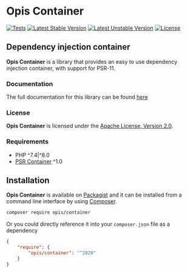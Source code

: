 Opis Container
==============
[![Tests](https://github.com/opis/container/workflows/Tests/badge.svg)](https://github.com/opis/container/actions)
[![Latest Stable Version](https://poser.pugx.org/opis/container/version.png)](https://packagist.org/packages/opis/container)
[![Latest Unstable Version](https://poser.pugx.org/opis/container/v/unstable.png)](https://packagist.org/packages/opis/container)
[![License](https://poser.pugx.org/opis/container/license.png)](https://packagist.org/packages/opis/container)

Dependency injection container
-------------------
**Opis Container** is a library that provides an easy to use dependency injection container,
with support for PSR-11.

### Documentation

The full documentation for this library can be found [here][documentation]

### License

**Opis Container** is licensed under the [Apache License, Version 2.0][license]. 

### Requirements

* PHP ^7.4|^8.0
* [PSR Container] ^1.0

## Installation

**Opis Container** is available on [Packagist] and it can be installed from a 
command line interface by using [Composer]. 

```bash
composer require opis/container
```

Or you could directly reference it into your `composer.json` file as a dependency

```json
{
    "require": {
        "opis/container": "^2020"
    }
}
```

[documentation]: https://opis.io/container
[license]: https://www.apache.org/licenses/LICENSE-2.0 "Apache License"
[Packagist]: https://packagist.org/packages/opis/container "Packagist"
[Composer]: https://getcomposer.org "Composer"
[PSR Container]: https://github.com/php-fig/container "PSR Container"
